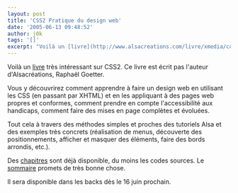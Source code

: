 ```yaml
---
layout: post
title: 'CSS2 Pratique du design web'
date: '2005-06-13 09:48:52'
author: j0k
tags: '[]'
excerpt: "Voilà un [livre](http://www.alsacreations.com/livre/xmedia/couverturerecto.gif) très intéressant sur CSS2. Ce livre est écrit pas l'auteur d'Alsacréations, Raphaël Goetter.     \nVous y découvrirez comment apprendre à faire un design web en utilisant les CSS (en passant par XHTML) et en les appliquant à des pages web propres et conformes, comment prendre en      …"
---
```


Voilà un [livre](http://www.alsacreations.com/livre/xmedia/couverturerecto.gif) très intéressant sur CSS2. Ce livre est écrit pas l'auteur d'Alsacréations, Raphaël Goetter.

Vous y découvrirez comment apprendre à faire un design web en utilisant les CSS (en passant par XHTML) et en les appliquant à des pages web propres et conformes, comment prendre en compte l'accessibilité aux handicaps, comment faire des mises en page complètes et évoluées.

Tout cela à travers des méthodes simples et proches des tutoriels Alsa et des exemples très concrets (réalisation de menus, découverte des positionnements, afficher et masquer des éléments, faire des bords arrondis, etc.).

Des [chapitres](http://www.alsacreations.com/livre/?/Exemples/) sont déjà disponible, du moins les codes sources. Le [sommaire](http://www.alsacreations.com/livre/?/Sommaire) promets de très bonne chose.

Il sera disponible dans les backs dès le 16 juin prochain.
